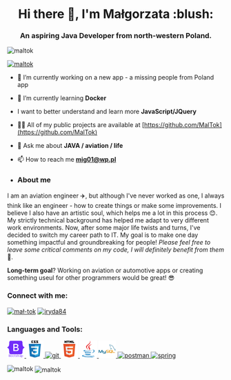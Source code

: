 <h1 align="center">Hi there 👋, I'm Małgorzata :blush:</h1>
<h3 align="center">An aspiring Java Developer from north-western Poland.</h3>

<p align="left"> <img src="https://komarev.com/ghpvc/?username=maltok&label=Profile%20views&color=0e75b6&style=flat" alt="maltok" /> </p>

<p align="left"> <a href="https://github.com/ryo-ma/github-profile-trophy"><img src="https://github-profile-trophy.vercel.app/?username=maltok" alt="maltok" /></a> </p>

- 🔭 I’m currently working on a new app - a missing people from Poland app

- 🌱 I’m currently learning **Docker**
  
- I want to better understand and learn more **JavaScript/JQuery**

- 👨‍💻 All of my public projects are available at [https://github.com/MalTok](https://github.com/MalTok)

- 💬 Ask me about **JAVA / aviation / life**

- 📫 How to reach me **mig01@wp.pl**

- ### About me

<p>I am an aviation engineer ✈️, but although I've never worked as one, I always think like an engineer - how to create things or make some improvements. I believe I also have an artistic soul, which helps me a lot in this process 😊. My strictly technical background has helped me adapt to very different work environments. Now, after some major life twists and turns, I've decided to switch my career path to IT. My goal is to make one day something impactful and groundbreaking for people! <i>Please feel free to leave some critical comments on my code, I will definitely benefit from them</i> 💪.</p>

<p><b>Long-term goal</b>? Working on aviation or automotive apps or creating something useul for other programmers would be great! 😎</p>

<h3 align="left">Connect with me:</h3>
<p align="left">
<a href="https://linkedin.com/in/mał-tok" target="blank"><img align="center" src="https://raw.githubusercontent.com/rahuldkjain/github-profile-readme-generator/master/src/images/icons/Social/linked-in-alt.svg" alt="mał-tok" height="30" width="40" /></a>
<a href="https://instagram.com/iryda84" target="blank"><img align="center" src="https://raw.githubusercontent.com/rahuldkjain/github-profile-readme-generator/master/src/images/icons/Social/instagram.svg" alt="iryda84" height="30" width="40" /></a>
</p>

<h3 align="left">Languages and Tools:</h3>
<p align="left"> <a href="https://getbootstrap.com" target="_blank" rel="noreferrer"> <img src="https://raw.githubusercontent.com/devicons/devicon/master/icons/bootstrap/bootstrap-plain-wordmark.svg" alt="bootstrap" width="40" height="40"/> </a> <a href="https://www.w3schools.com/css/" target="_blank" rel="noreferrer"> <img src="https://raw.githubusercontent.com/devicons/devicon/master/icons/css3/css3-original-wordmark.svg" alt="css3" width="40" height="40"/> </a> <a href="https://git-scm.com/" target="_blank" rel="noreferrer"> <img src="https://www.vectorlogo.zone/logos/git-scm/git-scm-icon.svg" alt="git" width="40" height="40"/> </a> <a href="https://www.w3.org/html/" target="_blank" rel="noreferrer"> <img src="https://raw.githubusercontent.com/devicons/devicon/master/icons/html5/html5-original-wordmark.svg" alt="html5" width="40" height="40"/> </a> <a href="https://www.java.com" target="_blank" rel="noreferrer"> <img src="https://raw.githubusercontent.com/devicons/devicon/master/icons/java/java-original.svg" alt="java" width="40" height="40"/> </a> <a href="https://www.mysql.com/" target="_blank" rel="noreferrer"> <img src="https://raw.githubusercontent.com/devicons/devicon/master/icons/mysql/mysql-original-wordmark.svg" alt="mysql" width="40" height="40"/> </a> <a href="https://postman.com" target="_blank" rel="noreferrer"> <img src="https://www.vectorlogo.zone/logos/getpostman/getpostman-icon.svg" alt="postman" width="40" height="40"/> </a> <a href="https://spring.io/" target="_blank" rel="noreferrer"> <img src="https://www.vectorlogo.zone/logos/springio/springio-icon.svg" alt="spring" width="40" height="40"/> </a> </p>

<p><img align="left" src="https://github-readme-stats.vercel.app/api/top-langs?username=maltok&show_icons=true&locale=pl&layout=compact" alt="maltok" /></p>

<p>&nbsp;<img align="center" src="https://github-readme-stats.vercel.app/api?username=maltok&show_icons=true&locale=pl&theme=omni" alt="maltok" /></p>
